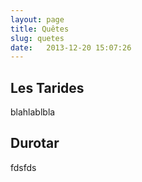 ```yaml
---
layout: page
title: Quêtes
slug: quetes
date:   2013-12-20 15:07:26
---
```


<h2 id="tarides">Les Tarides</h2>

blahlablbla

<h2 id="durotar">Durotar</h2>

fdsfds
